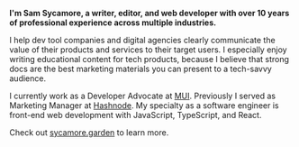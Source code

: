 **I'm Sam Sycamore, a writer, editor, and web developer with over 10 years of professional experience across multiple industries.**

I help dev tool companies and digital agencies clearly communicate the value of their products and services to their target users. I especially enjoy writing educational content for tech products, because I believe that strong docs are the best marketing materials you can present to a tech-savvy audience.

I currently work as a Developer Advocate at [MUI](https://mui.com). Previously I served as Marketing Manager at [Hashnode](https://hashnode.com). My specialty as a software engineer is front-end web development with JavaScript, TypeScript, and React.

Check out [sycamore.garden](https://sycamore.garden) to learn more.
